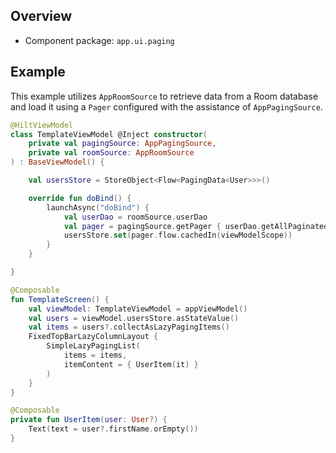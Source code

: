 ## Overview

- Component package: `app.ui.paging`

## Example

This example utilizes `AppRoomSource` to retrieve data from a Room database and load it using a `Pager` configured with the assistance of `AppPagingSource`.

```kotlin
@HiltViewModel
class TemplateViewModel @Inject constructor(
    private val pagingSource: AppPagingSource,
    private val roomSource: AppRoomSource
) : BaseViewModel() {

    val usersStore = StoreObject<Flow<PagingData<User>>>()

    override fun doBind() {
        launchAsync("doBind") {
            val userDao = roomSource.userDao
            val pager = pagingSource.getPager { userDao.getAllPaginated() }
            usersStore.set(pager.flow.cachedIn(viewModelScope))
        }
    }

}

@Composable
fun TemplateScreen() {
    val viewModel: TemplateViewModel = appViewModel()
    val users = viewModel.usersStore.asStateValue()
    val items = users?.collectAsLazyPagingItems()
    FixedTopBarLazyColumnLayout {
        SimpleLazyPagingList(
            items = items,
            itemContent = { UserItem(it) }
        )
    }
}

@Composable
private fun UserItem(user: User?) {
    Text(text = user?.firstName.orEmpty())
}
```